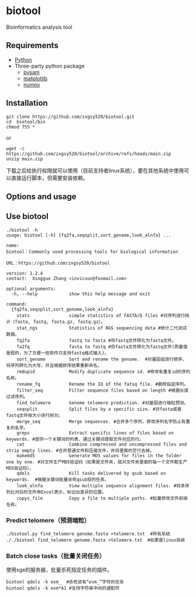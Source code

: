 # biotool
Bioinformatics analysis tool

## Requirements
* [Python](https://www.python.org/)
* Three-party python package
  * [pysam](https://pypi.org/project/pysam/)
  * [matplotlib](https://matplotlib.org/)
  * [numpy](https://numpy.org/doc/stable/index.html)
## Installation
```
git clone https://github.com/zxgsy520/biotool.git
cd  biotool/bin
chmod 755 *
```
or
```
wget -c https://github.com/zxgsy520/biotool/archive/refs/heads/main.zip
unzip main.zip

```
下载之后给执行权限就可以使用（目前支持者linux系统），要在其他系统中使用可以直接运行脚本，但需要安装依赖。
## Options and usage
## Use biotool
```
./biotool -h
usage: biotool [-h] {fq2fa,seqsplit,sort_genome,look_alnfa} ...

name:
biotool：Commonly used processing tools for biological information

URL：https://github.com/zxgsy520/biotool

version: 1.2.4
contact:  Xingguo Zhang <invicoun@foxmail.com>        

optional arguments:
  -h, --help            show this help message and exit

command:
  {fq2fa,seqsplit,sort_genome,look_alnfa}
    stats               simple statistics of FASTA/Q files #对序列进行统计（fasta, fastq, fasta.gz, fastq.gz）。
    stat_ngs            Statistics of NGS sequencing data #统计二代测试数据。
    fq2fa               fastq to fasta #将fastq文件转化为fasta文件。
    fa2fq               fasta to fastq #将fasta文件转化为fastq文件(质量值是假的，为了方便一些软件只支持fastq格式输入)。
    sort_genome         Sort and rename the genome.  #对基因组进行排序，将序列转化为大写，并且根据排序结果重新命名。
    rmdupid             Modify duplicate sequence id. #修改有重复id的序列名称。
    rename_fq           Rename the ID of the fatsq file. #删除指定序列。
    filter_seq          Filter sequence files based on length #根据长度过滤序列。
    find_telomere       Genome telomere prediction. #对基因进行端粒预测。
    seqsplit            Split files by a specific size. #对fasta或者fastq文件按大小进行拆分。
    merge_seq           Merge sequences. #合并多个序列，修改序列名字防止有重复的名字。
    greps               Extract specific lines of files based on keywords. #提供一个关键词的列表，通过关键词提取文件对应的行。
    cat                 Combine compressed and uncompressed files and strip empty lines. #合并普通文件和压缩文件，并将里面的空行去掉。
    makemd5             Generate MD5 values for files in the folder one by one. #对文件生产MD5验证码（如果是文件夹，就对文件夹里面的每一个文件都生产MD5验证码）。
    qdels               Kill tasks delivered by qsub based on keywords.  #根据关键词批量杀死qsub投的任务。
    look_alnfa          View multiple sequence alignment files. #将多序列比对后的文件用Excel表示，标记出差异的位置。
    copys_file          Copy a file to multiple paths. #批量修改文件前缀名称。
```

### Predict telomere（预测端粒）
```
./biotool.py find_telomere genome.fasta >telomere.txt  #所有系统
././biotool find_telomere genome.fasta >telomere.txt  #如果是linux系统
``` 
### Batch close tasks（批量关闭任务）
使用sge的服务器，批量杀死指定任务的插件。
```
biotool qdels -k evm_  #杀死说有“evm_”字符的任务
biotool qdels -k evm*A1 #支持字符串中间的通配符
``` 
